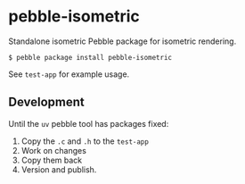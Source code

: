 # pebble-isometric

Standalone isometric Pebble package for isometric rendering.

```
$ pebble package install pebble-isometric
```

See `test-app` for example usage.

## Development

Until the `uv` pebble tool has packages fixed:

1. Copy the `.c` and `.h` to the `test-app`
2. Work on changes
3. Copy them back
4. Version and publish.
